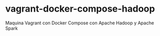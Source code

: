 # vagrant-docker-compose-hadoop
Maquina Vagrant con Docker Compose con Apache Hadoop y Apache Spark
